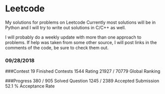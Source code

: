 # Leetcode
My solutions for problems on Leetcode
Currently most solutions will be in Python
and I will try to write out solutions in C/C++ as well.

I will probably do a weekly update with more than one approach to problems.
If help was taken from some other source, I will post links in the comments of the code, be sure to check them out.


### 09/28/2018

###Contest
19  Finished Contests
1544  Rating
21927 / 70779  Global Ranking

###Progress
380 / 905   Solved Question
1245 / 2389   Accepted Submission
52.1 %   Acceptance Rate